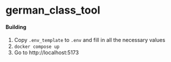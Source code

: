 # german_class_tool

#### Building
1. Copy ```.env_template``` to ```.env``` and fill in all the necessary values
2. ```docker compose up```
3. Go to http://localhost:5173
